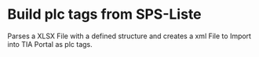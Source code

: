 # Build plc tags from SPS-Liste

Parses a XLSX File with a defined structure and creates a xml File to Import into TIA Portal as plc tags.
